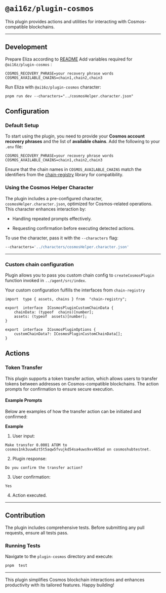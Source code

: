 # `@ai16z/plugin-cosmos`

This plugin provides actions and utilities for interacting with Cosmos-compatible blockchains.

---

## Development

Prepare Eliza according to [README](../../README.md)
 Add variables required for `@ai16z/plugin-cosmos` :
 ```
COSMOS_RECOVERY_PHRASE=your recovery phrase words
COSMOS_AVAILABLE_CHAINS=chain1,chain2,chain3
  ```

Run Eliza with `@ai16z/plugin-cosmos` character:
```
pnpm run dev --characters="../cosmosHelper.character.json"
```

## Configuration

### Default Setup

To start using the plugin, you need to provide your **Cosmos account recovery phrases** and the list of **available chains**. Add the following to your `.env` file:


```env
COSMOS_RECOVERY_PHRASE=your recovery phrase words
COSMOS_AVAILABLE_CHAINS=chain1,chain2,chain3
```
Ensure that the chain names in `COSMOS_AVAILABLE_CHAINS` match the identifiers from the [chain-registry](https://github.com/cosmos/chain-registry) library for compatibility.


### Using the Cosmos Helper Character

The plugin includes a pre-configured character, `cosmosHelper.character.json`, optimized for Cosmos-related operations. This character enhances interaction by:

- Handling repeated prompts effectively.

- Requesting confirmation before executing detected actions.

To use the character, pass it with the `--characters` flag:

```bash
--characters='../characters/cosmosHelper.character.json'
```

---

### Custom chain configuration
Plugin allows you to pass you custom chain config to `createCosmosPlugin` function invoked in `../agent/src/index`.

Your custom configuration fulfills the interfaces from `chain-registry`
```
import  type { assets, chains } from  "chain-registry";

export  interface  ICosmosPluginCustomChainData {
	chainData: (typeof  chains)[number];
	assets: (typeof  assets)[number];
}

export  interface  ICosmosPluginOptions {
	customChainData?: ICosmosPluginCustomChainData[];
}
```

## Actions

### Token Transfer

This plugin supports a token transfer action, which allows users to transfer tokens between addresses on Cosmos-compatible blockchains. The action prompts for confirmation to ensure secure execution.

#### Example Prompts

Below are examples of how the transfer action can be initiated and confirmed:

**Example**

1. User input:

```
Make transfer 0.0001 ATOM to cosmos1nk3uuw6zt5t5aqw5fvujkd54sa4uws9xv465ad on cosmoshubtestnet.
```

2. Plugin response:

```
Do you confirm the transfer action?
```

3. User confirmation:

```
Yes
```

4. Action executed.

---

## Contribution

The plugin includes comprehensive tests. Before submitting any pull requests, ensure all tests pass.

### Running Tests

Navigate to the `plugin-cosmos` directory and execute:

```bash
pnpm  test
```

---

This plugin simplifies Cosmos blockchain interactions and enhances productivity with its tailored features. Happy building!
